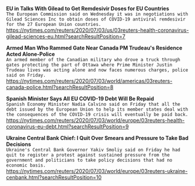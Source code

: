 **EU in Talks With Gilead to Get Remdesivir Doses for EU Countries**\
`The European Commission said on Wednesday it was in negotiations with Gilead Sciences Inc to obtain doses of COVID-19 antiviral remdesivir for the 27 European Union countries.`\
https://nytimes.com/reuters/2020/07/03/us/03reuters-health-coronavirus-gilead-sciences-eu.html?searchResultPosition=7

**Armed Man Who Rammed Gate Near Canada PM Trudeau's Residence Acted Alone-Police**\
`An armed member of the Canadian military who drove a truck through gates protecting the part of Ottawa where Prime Minister Justin Trudeau lives was acting alone and now faces numerous charges, police said on Friday.`\
https://nytimes.com/reuters/2020/07/03/world/americas/03reuters-canada-police.html?searchResultPosition=8

**Spanish Minister Says All EU COVID-19 Debt Will Be Repaid**\
`Spanish Economy Minister Nadia Calvino said on Friday that all the debt issued by the European Union to help its member states deal with the consequences of the COVID-19 crisis will eventually be paid back.`\
https://nytimes.com/reuters/2020/07/03/world/europe/03reuters-health-coronavirus-eu-debt.html?searchResultPosition=9

**Ukraine Central Bank Chief: I Quit Over Smears and Pressure to Take Bad Decisions**\
`Ukraine's Central Bank Governor Yakiv Smoliy said on Friday he had quit to register a protest against sustained pressure from the government and politicians to take policy decisions that had no economic basis. `\
https://nytimes.com/reuters/2020/07/03/world/europe/03reuters-ukraine-cenbank.html?searchResultPosition=10


